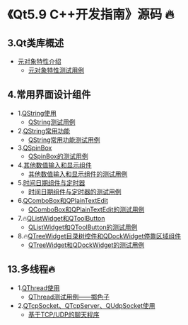 # 《Qt5.9 C++开发指南》源码 🔥

## 3.Qt类库概述

- [元对象特性介绍](./samp3_1/README.md)<br>
    - [元对象特性测试用例](./samp3_1)<br>

## 4.常用界面设计组件

- 1.[QString使用](./samp4_1/README.md)<br>
    - [QString测试用例](./samp4_1)<br>
- 2.[QString常用功能](./samp4_2/README.md)<br>
    - [QString常用功能测试用例](./samp4_2)<br>
- 3.[QSpinBox](./samp4_3/README.md)<br>
    - [QSpinBox的测试用例](./samp4_3)<br>
- 4.[其他数值输入和显示组件](./samp4_4/README.md)<br>
    - [其他数值输入和显示组件的测试用例](./samp4_4)<br>
- 5.[时间日期组件与定时器](./samp4_5/README.md)<br>
    - [时间日期组件与定时器的测试用例](./samp4_5)<br>
- 6.[QComboBox和QPlainTextEdit](./samp4_6/README.md)<br>
    - [QComboBox和QPlainTextEdit的测试用例](./samp4_6)<br>
- 7.🔥[QListWidget和QToolButton](./samp4_7/README.md)<br>
    - [QListWidget和QToolButton的测试用例](./samp4_7)<br>
- 8.🔥[QTreeWidget目录树控件和QDockWidget停靠区域组件](./samp4_8/README.md)<br>
    - [QTreeWidget和QDockWidget的测试用例](./samp4_8)<br>

## 13.多线程🔥

- 1.[QThread使用](./samp13_1/README.md)<br>
    - [QThread测试用例——掷色子](./samp13_1)<br>
- 2.[QTcpSocket、QTcpServer、QUdpSocket使用](./samp13_chat/README.md)<br>
    - [基于TCP/UDP的聊天程序](./samp13_chat)<br>